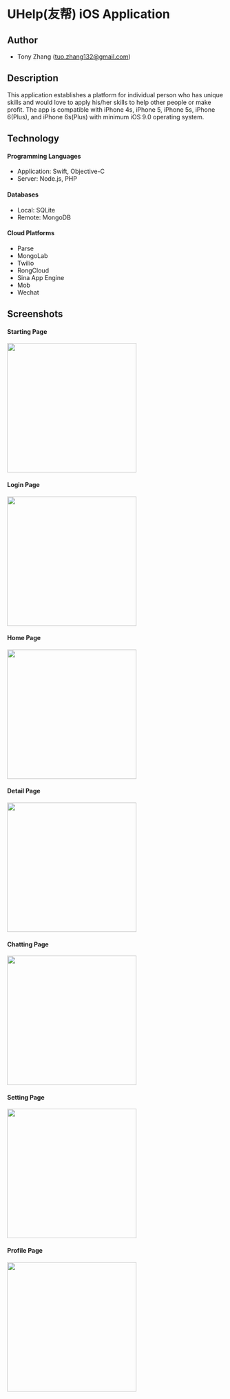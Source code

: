 # UHelp(友帮) iOS Application

Author
---
* Tony Zhang (tuo.zhang132@gmail.com)

Description
---
This application establishes a platform for individual person who has unique skills and would love to apply his/her skills to help other people or make profit. The app is compatible with iPhone 4s, iPhone 5, iPhone 5s, iPhone 6(Plus), and iPhone 6s(Plus) with minimum iOS 9.0 operating system.

Technology
---
#### Programming Languages
* Application: Swift, Objective-C
* Server: Node.js, PHP

#### Databases
* Local: SQLite
* Remote: MongoDB 

#### Cloud Platforms
* Parse
* MongoLab
* Twilio
* RongCloud
* Sina App Engine
* Mob
* Wechat

Screenshots
---
#### Starting Page
<img src="http://i.imgur.com/F7anxTa.png" width="300">

#### Login Page
<img src="http://i.imgur.com/vvvmi1O.png" width="300">

#### Home Page
<img src="http://i.imgur.com/noBQpCj.png" width="300">

#### Detail Page
<img src="http://i.imgur.com/43DuAQ5.png" width="300">

#### Chatting Page
<img src="http://i.imgur.com/mD43RRR.png" width="300">

#### Setting Page
<img src="http://i.imgur.com/1OeRg4s.png" width="300">

#### Profile Page
<img src="http://i.imgur.com/Ij2fjFl.png" width="300">
